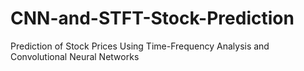 # CNN-and-STFT-Stock-Prediction
Prediction of Stock Prices Using Time-Frequency Analysis and Convolutional Neural Networks
